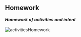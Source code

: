 ## Homework

***Homework of activities and intent***
<br>
<br>
![activitiesHomework](https://user-images.githubusercontent.com/47735236/111434174-55ecf900-8727-11eb-9a70-e140b6ba5379.gif)

